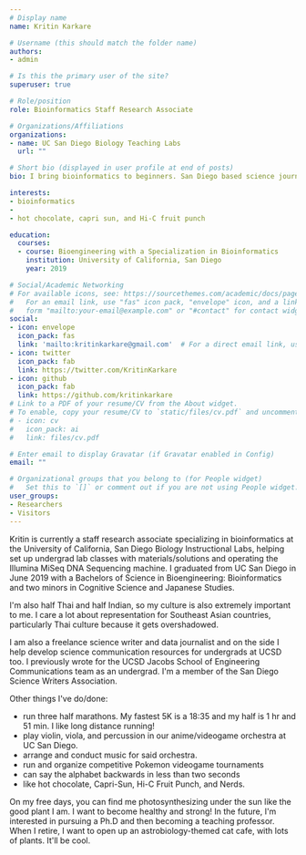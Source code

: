 ```yaml
---
# Display name
name: Kritin Karkare

# Username (this should match the folder name)
authors:
- admin

# Is this the primary user of the site?
superuser: true

# Role/position
role: Bioinformatics Staff Research Associate

# Organizations/Affiliations
organizations:
- name: UC San Diego Biology Teaching Labs
  url: ""

# Short bio (displayed in user profile at end of posts)
bio: I bring bioinformatics to beginners. San Diego based science journalist. Thai+Indian American girl :) Likes Pokemon, Science communication and asking too many questions, not necessarily in that order. 

interests:
- bioinformatics
- 
- hot chocolate, capri sun, and Hi-C fruit punch

education:
  courses:
  - course: Bioengineering with a Specialization in Bioinformatics
    institution: University of California, San Diego
    year: 2019

# Social/Academic Networking
# For available icons, see: https://sourcethemes.com/academic/docs/page-builder/#icons
#   For an email link, use "fas" icon pack, "envelope" icon, and a link in the
#   form "mailto:your-email@example.com" or "#contact" for contact widget.
social:
- icon: envelope
  icon_pack: fas
  link: 'mailto:kritinkarkare@gmail.com'  # For a direct email link, use "mailto:test@example.org".
- icon: twitter
  icon_pack: fab
  link: https://twitter.com/KritinKarkare
- icon: github
  icon_pack: fab
  link: https://github.com/kritinkarkare
# Link to a PDF of your resume/CV from the About widget.
# To enable, copy your resume/CV to `static/files/cv.pdf` and uncomment the lines below.
# - icon: cv
#   icon_pack: ai
#   link: files/cv.pdf

# Enter email to display Gravatar (if Gravatar enabled in Config)
email: ""

# Organizational groups that you belong to (for People widget)
#   Set this to `[]` or comment out if you are not using People widget.
user_groups:
- Researchers
- Visitors
---
```


Kritin is currently a staff research associate specializing in bioinformatics at the University of California, San Diego Biology Instructional Labs, helping set up undergrad lab classes with materials/solutions and operating the Illumina MiSeq DNA Sequencing machine. I graduated from UC San Diego in June 2019 with a Bachelors of Science in Bioengineering: Bioinformatics and two minors in Cognitive Science and Japanese Studies.

I'm also half Thai and half Indian, so my culture is also extremely important to me. I care a lot about representation for Southeast Asian countries, particularly Thai culture because it gets overshadowed.  

I am also a freelance science writer and data journalist and on the side I help develop science communication resources for undergrads at UCSD too. I previously wrote for the UCSD Jacobs School of Engineering Communications team as an undergrad. I'm a member of the San Diego Science Writers Association. 

Other things I've do/done:
 - run three half marathons. My fastest 5K is a 18:35 and my half is 1 hr and 51 min. I like long distance running!
 - play violin, viola, and percussion in our anime/videogame orchestra at UC San Diego. 
 - arrange and conduct music for said orchestra. 
 - run and organize competitive Pokemon videogame tournaments
 - can say the alphabet backwards in less than two seconds
 - like hot chocolate, Capri-Sun, Hi-C Fruit Punch, and Nerds. 
 
On my free days, you can find me photosynthesizing under the sun like the good plant I am. I want to become healthy and strong!
In the future, I'm interested in pursuing a Ph.D and then becoming a teaching professor. When I retire, I want to open up an astrobiology-themed cat cafe, with lots of plants. It'll be cool. 
